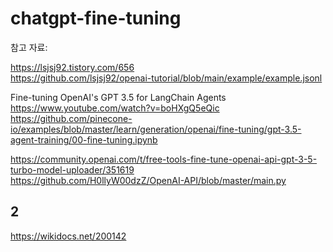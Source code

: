 # chatgpt-fine-tuning

참고 자료:  

https://lsjsj92.tistory.com/656  
https://github.com/lsjsj92/openai-tutorial/blob/main/example/example.jsonl

Fine-tuning OpenAI's GPT 3.5 for LangChain Agents  
https://www.youtube.com/watch?v=boHXgQ5eQic  
https://github.com/pinecone-io/examples/blob/master/learn/generation/openai/fine-tuning/gpt-3.5-agent-training/00-fine-tuning.ipynb

https://community.openai.com/t/free-tools-fine-tune-openai-api-gpt-3-5-turbo-model-uploader/351619  
https://github.com/H0llyW00dzZ/OpenAI-API/blob/master/main.py


## 2

https://wikidocs.net/200142
